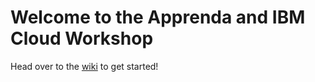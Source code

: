 # Welcome to the Apprenda and IBM Cloud Workshop
Head over to the [wiki](https://github.com/apprenda/apprenda-ibm-cloud-workshop/wiki) to get started!

